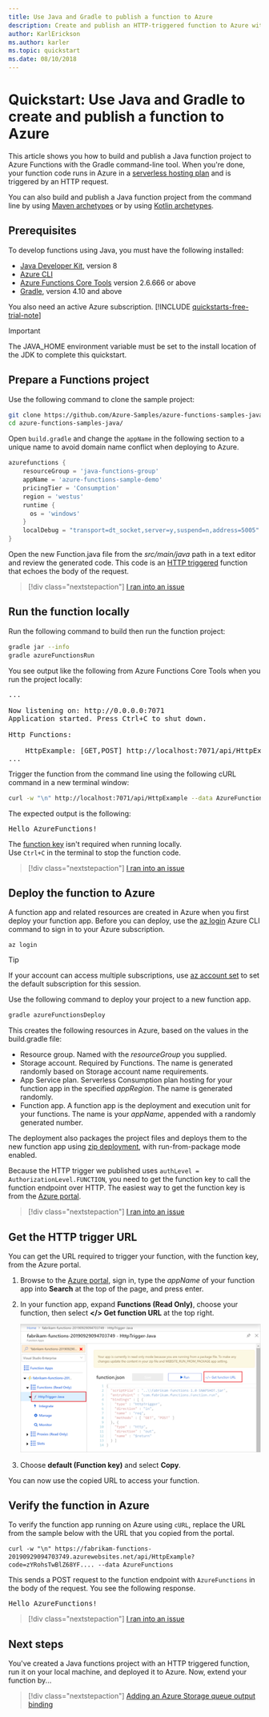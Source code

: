 ```yaml
---
title: Use Java and Gradle to publish a function to Azure
description: Create and publish an HTTP-triggered function to Azure with Java and Gradle.
author: KarlErickson
ms.author: karler
ms.topic: quickstart
ms.date: 08/10/2018
---
```


# Quickstart: Use Java and Gradle to create and publish a function to Azure

This article shows you how to build and publish a Java function project to Azure Functions with the Gradle command-line tool. When you're done, your function code runs in Azure in a [serverless hosting plan](functions-scale.md#consumption-plan) and is triggered by an HTTP request. 

You can also build and publish a Java function project from the command line by using [Maven archetypes](/azure/azure-functions/functions-create-first-azure-function-azure-cli?pivots=programming-language-java) or by using [Kotlin archetypes](functions-create-first-kotlin-maven.md).

## Prerequisites

To develop functions using Java, you must have the following installed:

- [Java Developer Kit](https://aka.ms/azure-jdks), version 8
- [Azure CLI]
- [Azure Functions Core Tools](./functions-run-local.md#v2) version 2.6.666 or above
- [Gradle](https://gradle.org/), version 4.10 and above

You also need an active Azure subscription. [!INCLUDE [quickstarts-free-trial-note](../../includes/quickstarts-free-trial-note.md)]

> [!IMPORTANT]
> The JAVA_HOME environment variable must be set to the install location of the JDK to complete this quickstart.

## Prepare a Functions project

Use the following command to clone the sample project:

```bash
git clone https://github.com/Azure-Samples/azure-functions-samples-java.git
cd azure-functions-samples-java/
```

Open `build.gradle` and change the `appName` in the following section to a unique name to avoid domain name conflict when deploying to Azure. 

```gradle
azurefunctions {
    resourceGroup = 'java-functions-group'
    appName = 'azure-functions-sample-demo'
    pricingTier = 'Consumption'
    region = 'westus'
    runtime {
      os = 'windows'
    }
    localDebug = "transport=dt_socket,server=y,suspend=n,address=5005"
}
```

Open the new Function.java file from the *src/main/java* path in a text editor and review the generated code. This code is an [HTTP triggered](functions-bindings-http-webhook.md) function that echoes the body of the request. 

> [!div class="nextstepaction"]
> [I ran into an issue](https://www.research.net/r/javae2e?tutorial=functions-maven-quickstart&step=generate-project)

## Run the function locally

Run the following command to build then run the function project:

```bash
gradle jar --info
gradle azureFunctionsRun
```
You see output like the following from Azure Functions Core Tools when you run the project locally:

<pre>
...

Now listening on: http://0.0.0.0:7071
Application started. Press Ctrl+C to shut down.

Http Functions:

    HttpExample: [GET,POST] http://localhost:7071/api/HttpExample
...
</pre>

Trigger the function from the command line using the following cURL command in a new terminal window:

```bash
curl -w "\n" http://localhost:7071/api/HttpExample --data AzureFunctions
```

The expected output is the following:

<pre>
Hello AzureFunctions!
</pre>

The [function key](functions-bindings-http-webhook-trigger.md#authorization-keys) isn't required when running locally.  
Use `Ctrl+C` in the terminal to stop the function code.

> [!div class="nextstepaction"]
> [I ran into an issue](https://www.research.net/r/javae2e?tutorial=functions-maven-quickstart&step=local-run)

## Deploy the function to Azure

A function app and related resources are created in Azure when you first deploy your function app. Before you can deploy, use the [az login](/cli/azure/authenticate-azure-cli) Azure CLI command to sign in to your Azure subscription. 

```azurecli
az login
```

> [!TIP]
> If your account can access multiple subscriptions, use [az account set](/cli/azure/account#az-account-set) to set the default subscription for this session. 

Use the following command to deploy your project to a new function app. 

```bash
gradle azureFunctionsDeploy
```

This creates the following resources in Azure, based on the values in the build.gradle file:

+ Resource group. Named with the _resourceGroup_ you supplied.
+ Storage account. Required by Functions. The name is generated randomly based on Storage account name requirements.
+ App Service plan. Serverless Consumption plan hosting for your function app in the specified _appRegion_. The name is generated randomly.
+ Function app. A function app is the deployment and execution unit for your functions. The name is your _appName_, appended with a randomly generated number. 

The deployment also packages the project files and deploys them to the new function app using [zip deployment](functions-deployment-technologies.md#zip-deploy), with run-from-package mode enabled.

Because the HTTP trigger we published uses `authLevel = AuthorizationLevel.FUNCTION`, you need to get the function key to call the function endpoint over HTTP. The easiest way to get the function key is from the [Azure portal].

> [!div class="nextstepaction"]
> [I ran into an issue](https://www.research.net/r/javae2e?tutorial=functions-maven-quickstart&step=deploy)

## Get the HTTP trigger URL

You can get the URL required to trigger your function, with the function key, from the Azure portal. 

1. Browse to the [Azure portal], sign in, type the _appName_ of your function app into **Search** at the top of the page, and press enter.
 
1. In your function app, expand **Functions (Read Only)**, choose your function, then select **</> Get function URL** at the top right. 

    ![Copy the function URL from the Azure portal](./media/functions-create-java-maven/get-function-url-portal.png)

1. Choose **default (Function key)** and select **Copy**. 

You can now use the copied URL to access your function.

## Verify the function in Azure

To verify the function app running on Azure using `cURL`, replace the URL from the sample below with the URL that you copied from the portal.

```console
curl -w "\n" https://fabrikam-functions-20190929094703749.azurewebsites.net/api/HttpExample?code=zYRohsTwBlZ68YF.... --data AzureFunctions
```

This sends a POST request to the function endpoint with `AzureFunctions` in the body of the request. You see the following response.

<pre>
Hello AzureFunctions!
</pre>

> [!div class="nextstepaction"]
> [I ran into an issue](https://www.research.net/r/javae2e?tutorial=functions-maven-quickstart&step=verify-deployment)

## Next steps

You've created a Java functions project with an HTTP triggered function, run it on your local machine, and deployed it to Azure. Now, extend your function by...

> [!div class="nextstepaction"]
> [Adding an Azure Storage queue output binding](functions-add-output-binding-storage-queue-java.md)


[Azure CLI]: /cli/azure
[Azure portal]: https://portal.azure.com
